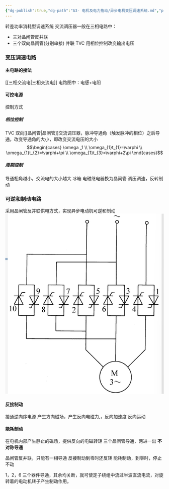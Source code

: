 ```yaml
---
{"dg-publish":true,"dg-path":"A3- 电机及电力拖动/异步电机变压调速系统.md","permalink":"/A3- 电机及电力拖动/异步电机变压调速系统/","dgPassFrontmatter":true,"noteIcon":"","created":"2024-06-05T20:30:15.000+08:00","updated":"2025-09-02T09:56:34.000+08:00"}
---
```



转差功率消耗型调速系统
交流调压器一般在三相电路中：
- 三对晶闸管反并联
- 三个双向晶闸管(分别串接) 并联  TVC
用相位控制改变输出电压


### 变压调速电路
#### 主电路的接法
[[三相交流电\|三相交流电]]    电路图中：电感+电阻

#### 可控电源
控制方式
##### 相位控制
TVC   双向[[晶闸管\|晶闸管]]交流调压器，脉冲导通角（触发脉冲的相位）之后导通，改变导通角的大小，即改变交流电压的大小 
$$\begin{cases}
\omega _1 \\
\omega_{1}t_{1}=\varphi \\
\omega_{1}t_{2}=\varphi+\pi \\
\omega_{1}t_{3}=\varphi+2\pi
\end{cases}$$
##### 周期控制
导通相角越小，交流电的大小越大
冰箱
电磁继电器换为晶闸管
调压调速，反转制动


### 可逆和制动电路
采用晶闸管反并联供电方式，实现异步电动机可逆和制动
![Pasted image 20240617205034.png|400](../img/user/Functional%20files/Photo%20Resources/Pasted%20image%2020240617205034.png)

#### 反接制动
接通逆向序电源
产生方向磁场，产生反向电磁力,，反向加速度
反向运动
#### 能耗制动
在电机内部产生静止的磁场，提供反向的电磁转矩
三个晶闸管导通，两进一出   **不对称导通**

晶闸管反并联，只能有一相导通
反接制动到零时还反转
能耗制动，到零时，停止不动

1，2，6 三个器件导通，其余均关断，就可使定子绕组中流过半波直流电流，对旋转着的电动机转子产生制动作用。



